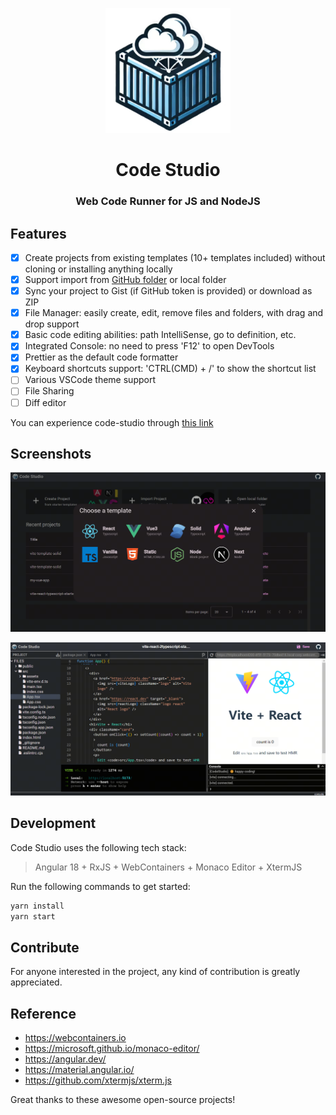 <p align="center">
  <a href="#">
    <img width="200" src="./public/logo.jpg" alt="Code Studio Logo">
  </a>
</p>

<h1 align="center">Code Studio</h1>
<h3 align="center">Web Code Runner for JS and NodeJS</h3>

## Features

- [x] Create projects from existing templates (10+ templates included) without cloning or installing anything locally
- [x] Support import from [GitHub folder](https://code-studio.chenxiaoyao.cn/edit?source=https://github.com/chenxiaoyao6228/fe-notes/tree/main/React%E7%9B%B8%E5%85%B3/_demo/react-starter) or local folder
- [x] Sync your project to Gist (if GitHub token is provided) or download as ZIP
- [x] File Manager: easily create, edit, remove files and folders, with drag and drop support
- [x] Basic code editing abilities: path IntelliSense, go to definition, etc.
- [x] Integrated Console: no need to press 'F12' to open DevTools
- [x] Prettier as the default code formatter
- [x] Keyboard shortcuts support: 'CTRL(CMD) + /' to show the shortcut list
- [ ] Various VSCode theme support
- [ ] File Sharing
- [ ] Diff editor

You can experience code-studio through [this link](https://code-studio.chenxiaoyao.cn)

## Screenshots

![Code Studio](./screenshots/screenshot.png)

![Code Studio](./screenshots/screenshot-2.png)

## Development

Code Studio uses the following tech stack:

> Angular 18 + RxJS + WebContainers + Monaco Editor + XtermJS

Run the following commands to get started:

```sh
yarn install
yarn start
```

## Contribute

For anyone interested in the project, any kind of contribution is greatly appreciated.

## Reference

- https://webcontainers.io
- https://microsoft.github.io/monaco-editor/
- https://angular.dev/
- https://material.angular.io/
- https://github.com/xtermjs/xterm.js

Great thanks to these awesome open-source projects!
